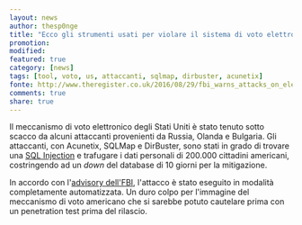 ```yaml
---
layout: news
author: thesp0nge
title: "Ecco gli strumenti usati per violare il sistema di voto elettronico americano"
promotion: 
modified: 
featured: true
category: [news]
tags: [tool, voto, us, attaccanti, sqlmap, dirbuster, acunetix]
fonte: http://www.theregister.co.uk/2016/08/29/fbi_warns_attacks_on_election_systems/
comments: true
share: true
---
```


Il meccanismo di voto elettronico degli Stati Uniti è stato tenuto sotto scacco
da alcuni attaccanti provenienti da Russia, Olanda e Bulgaria. Gli attaccanti,
con Acunetix, SQLMap e DirBuster, sono stati in grado di trovare una [SQL
Injection](https://it.wikipedia.org/wiki/SQL_injection) e trafugare i dati
personali di 200.000 cittadini americani, costringendo ad un _down_ del
database di 10 giorni per la mitigazione.

In accordo con l'[advisory
dell'FBI](https://www.scribd.com/document/322473050/FBI-Flash-Aug-2016#from_embed),
l'attacco è stato eseguito in modalità completamente automatizzata. Un duro
colpo per l'immagine del meccanismo di voto americano che si sarebbe potuto
cautelare prima con un penetration test prima del rilascio.
